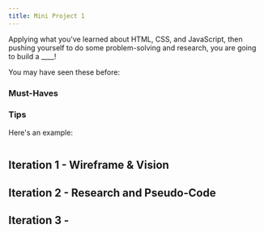 ```yaml
---
title: Mini Project 1
---
```


Applying what you've learned about HTML, CSS, and JavaScript, then pushing yourself to do some problem-solving and research, you are going to build a ____!

You may have seen these before:


### Must-Haves

### Tips

Here's an example:

<img alt="" src="{{ site.url }}/web-app/projects/mini-1/assets/example.gif">

## Iteration 1 - Wireframe & Vision

## Iteration 2 - Research and Pseudo-Code

## Iteration 3 -
